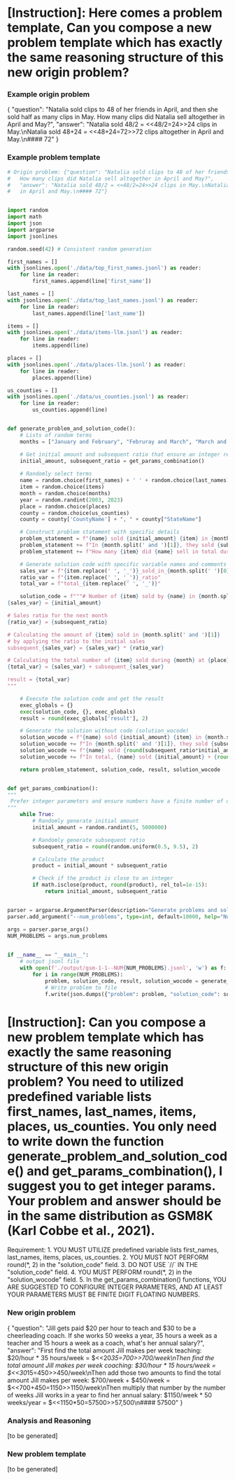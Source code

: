 # [Instruction]: Here comes a problem template, Can you compose a new problem template which has exactly the same reasoning structure of this new origin problem?

### Example origin problem 
{
    "question": "Natalia sold clips to 48 of her friends in April, and then she sold half as many clips in May. How many clips did Natalia sell altogether in April and May?", 
    "answer": "Natalia sold 48/2 = <<48/2=24>>24 clips in May.\nNatalia sold 48+24 = <<48+24=72>>72 clips altogether in April and May.\n#### 72"
}

### Example problem template
```python
# Origin problem: {"question": "Natalia sold clips to 48 of her friends in April, and then she sold half as many clips in May. 
#   How many clips did Natalia sell altogether in April and May?", 
#   "answer": "Natalia sold 48/2 = <<48/2=24>>24 clips in May.\nNatalia sold 48+24 = <<48+24=72>>72 clips altogether 
#   in April and May.\n#### 72"}


import random
import math
import json
import argparse
import jsonlines

random.seed(42) # Consistent random generation

first_names = []
with jsonlines.open('./data/top_first_names.jsonl') as reader:
    for line in reader:
        first_names.append(line['first_name'])

last_names = []
with jsonlines.open('./data/top_last_names.jsonl') as reader:
    for line in reader:
        last_names.append(line['last_name'])

items = []
with jsonlines.open('./data/items-llm.jsonl') as reader:
    for line in reader:
        items.append(line)

places = []
with jsonlines.open('./data/places-llm.jsonl') as reader:
    for line in reader:
        places.append(line)

us_counties = []
with jsonlines.open('./data/us_counties.jsonl') as reader:
    for line in reader:
        us_counties.append(line)


def generate_problem_and_solution_code():
    # Lists of random terms
    months = ["January and February", "Februray and March", "March and April", "April and May", "May and June", "June and July", "July and August", "August and September", "September and October", "October and November", "November and December", "December and January"]

    # Get initial amount and subsequent ratio that ensure an integer result
    initial_amount, subsequent_ratio = get_params_combination()
    
    # Randomly select terms
    name = random.choice(first_names) + ' ' + random.choice(last_names)
    item = random.choice(items)
    month = random.choice(months)
    year = random.randint(2003, 2023)
    place = random.choice(places)
    county = random.choice(us_counties)
    county = county['CountyName'] + ", " + county["StateName"]

    # Construct problem statement with specific details
    problem_statement = f"{name} sold {initial_amount} {item} in {month.split(' and ')[0]}, {year} at {place} in {county}. "
    problem_statement += f"In {month.split(' and ')[1]}, they sold {subsequent_ratio*100:.0f}% of the amount sold in the previous month. "
    problem_statement += f"How many {item} did {name} sell in total during {month}?"

    # Generate solution code with specific variable names and comments
    sales_var = f"{item.replace(' ', '_')}_sold_in_{month.split(' ')[0]}"
    ratio_var = f"{item.replace(' ', '_')}_ratio"
    total_var = f"total_{item.replace(' ', '_')}"

    solution_code = f"""# Number of {item} sold by {name} in {month.split(' and ')[0]}, {year}
{sales_var} = {initial_amount}

# Sales ratio for the next month
{ratio_var} = {subsequent_ratio}

# Calculating the amount of {item} sold in {month.split(' and ')[1]}
# by applying the ratio to the initial sales
subsequent_{sales_var} = {sales_var} * {ratio_var}

# Calculating the total number of {item} sold during {month} at {place} in {county}
{total_var} = {sales_var} + subsequent_{sales_var}

result = {total_var}
"""

    # Execute the solution code and get the result
    exec_globals = {}
    exec(solution_code, {}, exec_globals)
    result = round(exec_globals['result'], 2)

    # Generate the solution without code (solution_wocode)
    solution_wocode = f"{name} sold {initial_amount} {item} in {month.split(' and ')[0]}, {year} at {place} in {county}. "
    solution_wocode += f"In {month.split(' and ')[1]}, they sold {subsequent_ratio*100:.0f}% of the amount sold in the previous month. "
    solution_wocode += f"{name} sold {round(subsequent_ratio*initial_amount, 2)} {item} in {month.split(' and ')[1]}. "
    solution_wocode += f"In total, {name} sold {initial_amount} + {round(subsequent_ratio*initial_amount, 2)} = {round(result, 2)} {item} during {month}."

    return problem_statement, solution_code, result, solution_wocode


def get_params_combination():
"""
 Prefer integer parameters and ensure numbers have a finite number of digits.
"""
    while True:
        # Randomly generate initial amount
        initial_amount = random.randint(5, 5000000)

        # Randomly generate subsequent ratio
        subsequent_ratio = round(random.uniform(0.5, 9.5), 2)

        # Calculate the product
        product = initial_amount * subsequent_ratio

        # Check if the product is close to an integer
        if math.isclose(product, round(product), rel_tol=1e-15):
            return initial_amount, subsequent_ratio


parser = argparse.ArgumentParser(description="Generate problems and solutions.")
parser.add_argument("--num_problems", type=int, default=10000, help="Number of problems to generate")

args = parser.parse_args()
NUM_PROBLEMS = args.num_problems

        
if __name__ == "__main__":
    # output jsonl file
    with open(f'./output/gsm-1-1--NUM{NUM_PROBLEMS}.jsonl', 'w') as f:
        for i in range(NUM_PROBLEMS):
            problem, solution_code, result, solution_wocode = generate_problem_and_solution_code()
            # Write problem to file
            f.write(json.dumps({"problem": problem, "solution_code": solution_code, "solution_wocode": solution_wocode, "result": str(result), "idx": i}) + '\n')
```

# [Instruction]: Can you compose a new problem template which has exactly the same reasoning structure of this new origin problem? You need to utilized predefined variable lists first_names, last_names, items, places, us_counties. **You only need to write down the function generate_problem_and_solution_code() and get_params_combination()**, I suggest you to get integer params. Your problem and answer should be in the same distribution as GSM8K (Karl Cobbe et al., 2021).

<system>
Requirement:
1. YOU MUST UTILIZE predefined variable lists first_names, last_names, items, places, us_counties.
2. YOU MUST NOT PERFORM round(*, 2) in the "solution_code" field.
3. DO NOT USE `//` IN THE "solution_code" field.
4. YOU MUST PERFORM round(*, 2) in the "solution_wocode" field.
5. In the get_params_combination() functions, YOU ARE SUGGESTED TO CONFIGURE INTEGER PARAMETERS, AND AT LEAST YOUR PARAMETERS MUST BE FINITE DIGIT FLOATING NUMBERS.
</system>

### New origin problem 
{
    "question": "Jill gets paid $20 per hour to teach and $30 to be a cheerleading coach. If she works 50 weeks a year, 35 hours a week as a teacher and 15 hours a week as a coach, what's her annual salary?", 
    "answer": "First find the total amount Jill makes per week teaching: $20/hour * 35 hours/week = $<<20*35=700>>700/week\nThen find the total amount Jill makes per week coaching: $30/hour * 15 hours/week = $<<30*15=450>>450/week\nThen add those two amounts to find the total amount Jill makes per week: $700/week + $450/week = $<<700+450=1150>>1150/week\nThen multiply that number by the number of weeks Jill works in a year to find her annual salary: $1150/week * 50 weeks/year = $<<1150*50=57500>>57,500\n#### 57500"
}

### Analysis and Reasoning

[to be generated]

### New problem template

[to be generated]
